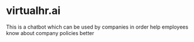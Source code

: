 # virtualhr.ai
This is a chatbot which can be used by companies in order help employees know about company policies better
